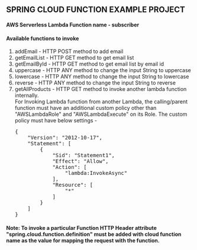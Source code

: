 ## SPRING CLOUD FUNCTION EXAMPLE PROJECT

#### AWS Serverless Lambda Function name - subscriber
#### Available functions to invoke

<ol>
<li>addEmail - HTTP POST method to add email</li>
<li>getEmailList - HTTP GET method to get email list</li>
<li>getEmailById - HTTP GET method to get email list by email id</li>
<li>uppercase - HTTP ANY method to change the input String to uppercase</li>
<li>lowercase - HTTP ANY method to change the input String to lowercase</li>
<li>reverse - HTTP ANY method to change the input String to reverse</li>
<li>getAllProducts - HTTP GET method to invoke another lambda function internally.<br>
For Invoking Lambda function from another Lambda, the calling/parent function
must have an additional custom policy other than "AWSLambdaRole" and "AWSLambdaExecute" on its Role.
The custom policy must have below settings -
<pre>
{
    "Version": "2012-10-17",
    "Statement": [
        {
            "Sid": "Statement1",
            "Effect": "Allow",
            "Action": [
                "lambda:InvokeAsync"
            ],
            "Resource": [
                "*"
            ]
        }
    ]
}
</pre>
</li>

</ol>

#### Note: To invoke a particular Function HTTP Header attribute "spring.cloud.function.definition" must be added with cloud function name as the value for mapping the request with the function.